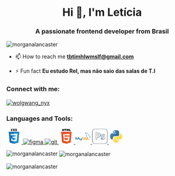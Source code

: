 <h1 align="center">Hi 👋, I'm Letícia</h1>
<h3 align="center">A passionate frontend developer from Brasil</h3>

<p align="left"> <img src="https://komarev.com/ghpvc/?username=morganalancaster&label=Profile%20views&color=0e75b6&style=flat" alt="morganalancaster" /> </p>

- 📫 How to reach me **tbtimhlwmslf@gmail.com**

- ⚡ Fun fact **Eu estudo Rel, mas não saio das salas de T.I**

<h3 align="left">Connect with me:</h3>
<p align="left">
<a href="https://instagram.com/wolgwang_nyx" target="blank"><img align="center" src="https://raw.githubusercontent.com/rahuldkjain/github-profile-readme-generator/master/src/images/icons/Social/instagram.svg" alt="wolgwang_nyx" height="30" width="40" /></a>
</p>

<h3 align="left">Languages and Tools:</h3>
<p align="left"> <a href="https://www.w3schools.com/css/" target="_blank" rel="noreferrer"> <img src="https://raw.githubusercontent.com/devicons/devicon/master/icons/css3/css3-original-wordmark.svg" alt="css3" width="40" height="40"/> </a> <a href="https://www.figma.com/" target="_blank" rel="noreferrer"> <img src="https://www.vectorlogo.zone/logos/figma/figma-icon.svg" alt="figma" width="40" height="40"/> </a> <a href="https://git-scm.com/" target="_blank" rel="noreferrer"> <img src="https://www.vectorlogo.zone/logos/git-scm/git-scm-icon.svg" alt="git" width="40" height="40"/> </a> <a href="https://www.w3.org/html/" target="_blank" rel="noreferrer"> <img src="https://raw.githubusercontent.com/devicons/devicon/master/icons/html5/html5-original-wordmark.svg" alt="html5" width="40" height="40"/> </a> <a href="https://www.mysql.com/" target="_blank" rel="noreferrer"> <img src="https://raw.githubusercontent.com/devicons/devicon/master/icons/mysql/mysql-original-wordmark.svg" alt="mysql" width="40" height="40"/> </a> <a href="https://www.photoshop.com/en" target="_blank" rel="noreferrer"> <img src="https://raw.githubusercontent.com/devicons/devicon/master/icons/photoshop/photoshop-line.svg" alt="photoshop" width="40" height="40"/> </a> <a href="https://www.python.org" target="_blank" rel="noreferrer"> <img src="https://raw.githubusercontent.com/devicons/devicon/master/icons/python/python-original.svg" alt="python" width="40" height="40"/> </a> </p>

<p><img align="left" src="https://github-readme-stats.vercel.app/api/top-langs?username=morganalancaster&show_icons=true&locale=en&layout=compact" alt="morganalancaster" /></p>

<p>&nbsp;<img align="center" src="https://github-readme-stats.vercel.app/api?username=morganalancaster&show_icons=true&locale=en" alt="morganalancaster" /></p>

<p><img align="center" src="https://github-readme-streak-stats.herokuapp.com/?user=morganalancaster&" alt="morganalancaster" /></p>
